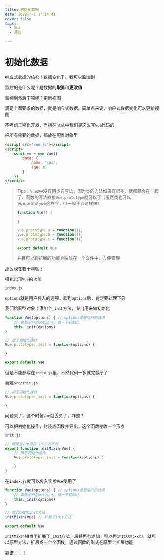 ```yaml
---
title: 初始化数据
date: 2022-7-1 17:24:41
cover: false
tags:
  - Vue
  - 源码

---
```


# 初始化数据

响应式数据的核心？数据变化了，我可以监控到

监控的是什么呢？是数据的**取值**和**更改值**

监控到然后干嘛呢？更新视图

满足上面要求的数据，就是响应式数据。简单点来说，响应式数据变化可以更新视图



不考虑工程化开发，当初在`html`中我们是这么写`Vue`代码的

把所有需要的数据，都放在配置对象里

```html
<script src='vue.js'></script>
<script>
	const vm = new Vue({
        data: {
            name: 'sai',
            age: 18
        }
    })
</script>
```



> Tips：`Vue2`中没有用类的写法，因为类的方法如果有很多，就都耦合在一起了，函数的写法直接`Vue.prototype`就可以了（虽然类也可以Vue.prototype这样写，但一般不会这样搞）
>
> ```js
> function Vue() {
> 
> }
> 
> Vue.prototype.a = function(){}
> Vue.prototype.b = function(){}
> Vue.prototype.c = function(){}
> 
> export default Vue
> ```
>
> 并且可以将扩展的功能单独放在一个文件中，方便管理



那么现在要干嘛呢？

模拟实现`Vue`的功能

`index.js`

`options`就是用户传入的选项，拿到`options`后，肯定要处理下的

我们给原型对象上添加个`_init`方法，专门用来做初始化

```js
function Vue(options) { // options就是用户的选项
    // 拿到用户的options，做一下初始化
    this._init(options)
}

// 用于初始化操作
Vue.prototype._init = function(options) {

}

export default Vue
```

但是不能都写在`index.js`里，不然代码一多就完犊子了

新建`src/init.js`

```js
// 用于初始化操作
Vue.prototype._init = function(options) {

}
```

问题来了，这个时候`Vue`就丢失了，咋整？

可以把初始化操作，封装成函数并导出，这个函数接收一个形参

`init.js`

```js
// 就是给Vue增加_init方法的
export function initMixin(Vue) {
    // 用于初始化操作
    Vue.prototype._init = function(options) {

    }
}
```

在`index.js`就可以传入实参`Vue`使用了

```js
function Vue(options) { // options就是用户的选项
    // 拿到用户的options，做一下初始化
    this._init(options)
}

// 给Vue增加init方法
initMixin(Vue) // 扩展了init方法

export default Vue
```

`initMixin`相当于扩展了`_init`方法，后续再有逻辑，可以再`initXXX(xxx)`，就可以原型方法，扩展成一个个函数，通过函数的形式在原型上扩展功能

靠谱！！！













